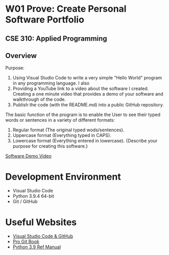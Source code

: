 # **W01 Prove: Create Personal Software Portfolio**
## CSE 310: Applied Programming

## Overview

Purpose:
1. Using Visual Studio Code to write a very simple "Hello World" program in any programming language. I also 
2. Providing a YouTube link to a video about the software I created. Creating a one minute video that provides a demo of your software and walkthrough of the code.
3. Publish the code (with the README.md) into a public GitHub repository.

The basic function of the program is to enable the User to see their typed words or sentences in a variety of different formats:
1. Regular format (The original typed wods/sentences).
2. Uppercase format (Everything typed in CAPS).
3. Lowercase format (Everything entered in lowercase).
{Describe your purpose for creating this software.}

[Software Demo Video](https://youtu.be/g5v39ZmCwXg)

# Development Environment

* Visual Studio Code
* Python 3.9.4 64-bit
* Git / GitHub

# Useful Websites

* [Visual Studio Code & GitHub](https://code.visualstudio.com/docs/editor/versioncontrol)
* [Pro Git Book](https://git-scm.com/book/en/v2)
* [Python 3.9 Ref Manual](https://docs.python.org/3.9/library/index.html)
